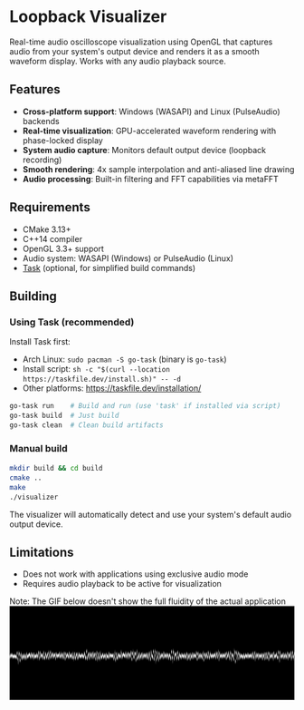 # Loopback Visualizer

Real-time audio oscilloscope visualization using OpenGL that captures audio from your system's output device and renders it as a smooth waveform display. Works with any audio playback source.

## Features

- **Cross-platform support**: Windows (WASAPI) and Linux (PulseAudio) backends
- **Real-time visualization**: GPU-accelerated waveform rendering with phase-locked display
- **System audio capture**: Monitors default output device (loopback recording)
- **Smooth rendering**: 4x sample interpolation and anti-aliased line drawing
- **Audio processing**: Built-in filtering and FFT capabilities via metaFFT

## Requirements

- CMake 3.13+
- C++14 compiler
- OpenGL 3.3+ support
- Audio system: WASAPI (Windows) or PulseAudio (Linux)
- [Task](https://taskfile.dev) (optional, for simplified build commands)

## Building

### Using Task (recommended)
Install Task first:
- Arch Linux: `sudo pacman -S go-task` (binary is `go-task`)
- Install script: `sh -c "$(curl --location https://taskfile.dev/install.sh)" -- -d`
- Other platforms: https://taskfile.dev/installation/

```bash
go-task run    # Build and run (use 'task' if installed via script)
go-task build  # Just build
go-task clean  # Clean build artifacts
```

### Manual build
```bash
mkdir build && cd build
cmake ..
make
./visualizer
```

The visualizer will automatically detect and use your system's default audio output device.

## Limitations

- Does not work with applications using exclusive audio mode
- Requires audio playback to be active for visualization

Note: The GIF below doesn't show the full fluidity of the actual application
![](visualization.gif)
